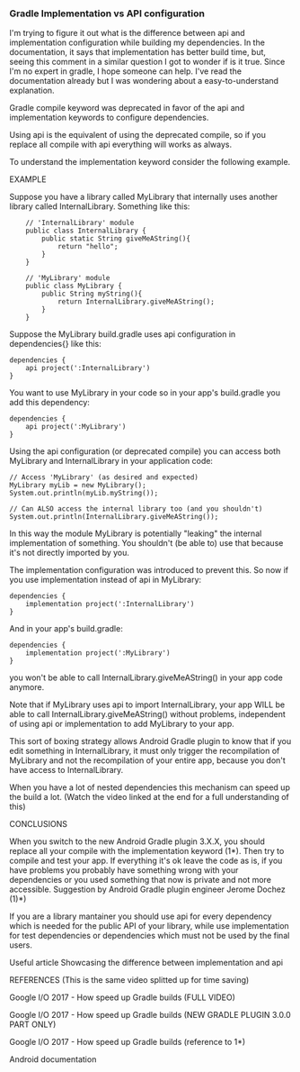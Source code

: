 ### Gradle Implementation vs API configuration

I'm trying to figure it out what is the difference between api and implementation configuration while building my dependencies.
In the documentation, it says that implementation has better build time, but, seeing this comment in a similar question I got to wonder if is it true.
Since I'm no expert in gradle, I hope someone can help. I've read the documentation already but I was wondering about a easy-to-understand explanation.


Gradle compile keyword was deprecated in favor of the api and implementation keywords to configure dependencies.

Using api is the equivalent of using the deprecated compile, so if you replace all compile with api everything will works as always.

To understand the implementation keyword consider the following example.

EXAMPLE

Suppose you have a library called MyLibrary that internally uses another library called InternalLibrary. Something like this:
```
    // 'InternalLibrary' module
    public class InternalLibrary {
        public static String giveMeAString(){
            return "hello";
        }
    }
```
```
    // 'MyLibrary' module
    public class MyLibrary {
        public String myString(){
            return InternalLibrary.giveMeAString();
        }
    }
```
Suppose the MyLibrary build.gradle uses api configuration in dependencies{} like this:

```
dependencies {
    api project(':InternalLibrary')
}
```
You want to use MyLibrary in your code so in your app's build.gradle you add this dependency:
```
dependencies {
    api project(':MyLibrary')
}
```
Using the api configuration (or deprecated compile) you can access both MyLibrary and InternalLibrary in your application code:
```
// Access 'MyLibrary' (as desired and expected)
MyLibrary myLib = new MyLibrary();
System.out.println(myLib.myString());
```
```
// Can ALSO access the internal library too (and you shouldn't)
System.out.println(InternalLibrary.giveMeAString());
```
In this way the module MyLibrary is potentially "leaking" the internal implementation of something. You shouldn't (be able to) use that because it's not directly imported by you.

The implementation configuration was introduced to prevent this. So now if you use implementation instead of api in MyLibrary:

```
dependencies {
    implementation project(':InternalLibrary')
}
```
And in your app's build.gradle:

```
dependencies {
    implementation project(':MyLibrary')
}
```
you won't be able to call InternalLibrary.giveMeAString() in your app code anymore.

Note that if MyLibrary uses api to import InternalLibrary, your app WILL be able to call InternalLibrary.giveMeAString() without problems, independent of using api or implementation to add MyLibrary to your app.

This sort of boxing strategy allows Android Gradle plugin to know that if you edit something in InternalLibrary, it must only trigger the recompilation of MyLibrary and not the recompilation of your entire app, because you don't have access to InternalLibrary.

When you have a lot of nested dependencies this mechanism can speed up the build a lot. (Watch the video linked at the end for a full understanding of this)

CONCLUSIONS

When you switch to the new Android Gradle plugin 3.X.X, you should replace all your compile with the implementation keyword (1*). Then try to compile and test your app. If everything it's ok leave the code as is, if you have problems you probably have something wrong with your dependencies or you used something that now is private and not more accessible. Suggestion by Android Gradle plugin engineer Jerome Dochez (1)*)

If you are a library mantainer you should use api for every dependency which is needed for the public API of your library, while use implementation for test dependencies or dependencies which must not be used by the final users.

Useful article Showcasing the difference between implementation and api

REFERENCES (This is the same video splitted up for time saving)

Google I/O 2017 - How speed up Gradle builds (FULL VIDEO)

Google I/O 2017 - How speed up Gradle builds (NEW GRADLE PLUGIN 3.0.0 PART ONLY)

Google I/O 2017 - How speed up Gradle builds (reference to 1*)

Android documentation
